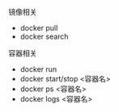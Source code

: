 镜像相关
- docker pull <image>
- docker search <image>
	
容器相关
- docker run
- docker start/stop <容器名>
- docker ps <容器名>
- docker logs <容器名>